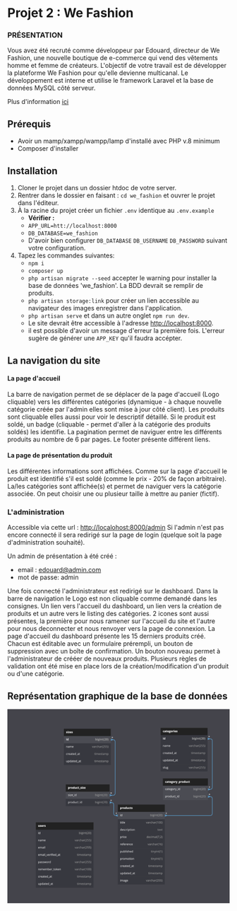# Projet 2 : We Fashion

### PRÉSENTATION

Vous avez été recruté comme développeur par Edouard, directeur de We Fashion, une nouvelle boutique de e-commerce qui vend des vêtements homme et femme de créateurs. L'objectif de votre travail est de développer la plateforme We Fashion pour qu'elle devienne multicanal. Le développement est interne et utilise le framework Laravel et la base de données MySQL côté serveur.

Plus d'information <a href="./readme_project.md"><u>ici</u></a>

## Prérequis

-   Avoir un mamp/xampp/wampp/lamp d'installé avec PHP v.8 minimum
-   Composer d'installer

## Installation

1. Cloner le projet dans un dossier htdoc de votre server.
2. Rentrer dans le dossier en faisant : `cd we_fashion` et ouvrer le projet dans l'éditeur.
3. À la racine du projet créer un fichier `.env` identique au `.env.example`
    - **Vérifier :**
    - `APP_URL=htt://localhost:8000`
    - `DB_DATABASE=we_fashion`
    - D'avoir bien configurer `DB_DATABASE` `DB_USERNAME` `DB_PASSWORD` suivant votre configuration.
4. Tapez les commandes suivantes:
    - `npm i`
    - `composer up`
    - `php artisan migrate --seed` accepter le warning pour installer la base de données 'we_fashion'. La BDD devrait se remplir de produits.
    - `php artisan storage:link` pour créer un lien accessible au navigateur des images enregistrer dans l'application.
    - `php artisan serve` et dans un autre onglet `npm run dev`.
    - Le site devrait être accessible à l'adresse <a href="http://localhost:8000">http://localhost:8000</a>.
    - il est possible d'avoir un message d'erreur la première fois. L'erreur sugère de générer une `APP_KEY` qu'il faudra accépter.

## La navigation du site

#### La page d'accueil

La barre de navigation permet de se déplacer de la page d'accueil (Logo cliquable) vers les différentes catégories (dynamique - à chaque nouvelle catégorie créée par l'admin elles sont mise à jour côté client).
Les produits sont cliquable elles aussi pour voir le descriptif détaillé.
Si le produit est soldé, un badge (cliquable - permet d'aller à la catégorie des produits soldés) les identifie.
La pagination permet de naviguer entre les différents produits au nombre de 6 par pages.
Le footer présente différent liens.

#### La page de présentation du produit

Les différentes informations sont affichées. Comme sur la page d'accueil le produit est identifié s'il est soldé (comme le prix - 20% de façon arbitraire). La/les catégories sont affichée(s) et permet de naviguer vers la catégorie associée.
On peut choisir une ou plusieur taille à mettre au panier (fictif).

### L'administration

Accessible via cette url : <a href="http://localohost:8000/admin">http://localohost:8000/admin</a>
Si l'admin n'est pas encore connecté il sera redirigé sur la page de login (quelque soit la page d'administration souhaité).

Un admin de présentation à été créé :

-   email : edouard@admin.com
-   mot de passe: admin

Une fois connecté l'administrateur est redirigé sur le dashboard.
Dans la barre de navigation le Logo est non cliquable comme demandé dans les consignes. Un lien vers l'accueil du dashboard, un lien vers la création de produits et un autre vers le listing des catégories. 2 icones sont aussi présentes, la première pour nous ramener sur l'accueil du site et l'autre pour nous deconnecter et nous renvoyer vers la page de connexion.
La page d'accueil du dashboard présente les 15 derniers produits créé. Chacun est éditable avec un formulaire prérempli, un bouton de suppression avec un boîte de confirmation. Un bouton nouveau permet à l'administrateur de crééer de nouveaux produits.
Plusieurs règles de validation ont été mise en place lors de la création/modification d'un produit ou d'une catégorie.

## Représentation graphique de la base de données

![diagramme de la BDD](./wf_diagram_git.png)
